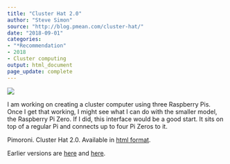 ```yaml
---
title: "Cluster Hat 2.0"
author: "Steve Simon"
source: "http://blog.pmean.com/cluster-hat/"
date: "2018-09-01"
categories:
- "*Recommendation"
- 2018
- Cluster computing
output: html_document
page_update: complete
---
```


![](http://www.pmean.com/new-images/18/cluster-hat01.png)

<!---More--->

I am working on creating a cluster computer using three Raspberry Pis. Once I get that working, I might see what I can do with the smaller model, the Raspberry Pi Zero. If I did, this interface would be a good start. It sits on top of a regular Pi and connects up to four Pi Zeros to it.

Pimoroni. Cluster Hat 2.0. Available in [html format][pim1].

[pim1]: https://shop.pimoroni.com/products/cluster-hat

Earlier versions are [here][sim1] and [here][sim2].
 
[sim1]: http://blog.pmean.com/cluster-hat/
[sim2]: http://new.pmean.com/cluster-hat/
 
